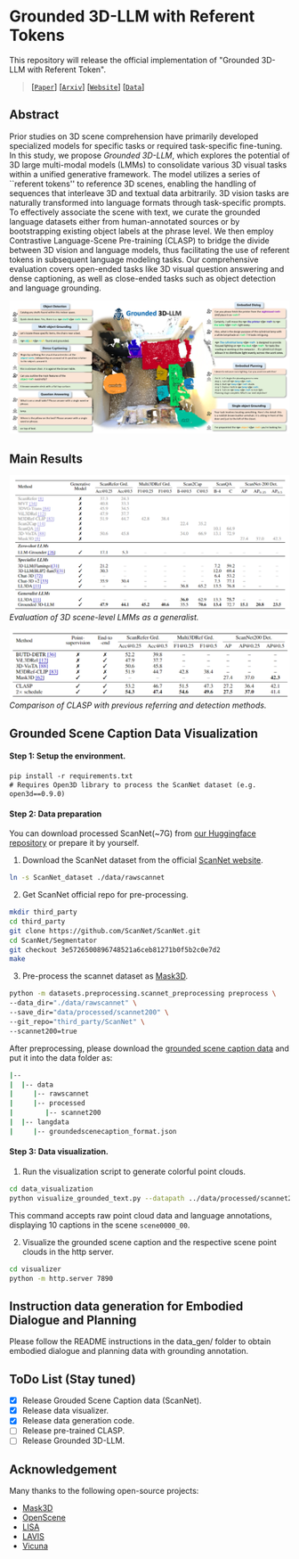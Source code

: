 # Grounded 3D-LLM with Referent Tokens

This repository will release the official implementation of "Grounded 3D-LLM with Referent Token".

> [[`Paper`]](https://arxiv.org/pdf/2405.10370) [[`Arxiv`]](https://arxiv.org/abs/2405.10370) [[`Website`]](https://groundedscenellm.github.io/grounded_3d-llm.github.io/) [[`Data`]](https://mycuhk-my.sharepoint.com/:f:/g/personal/1155113995_link_cuhk_edu_hk/EpGS4c90LVVMvzio0UXgHfoB1u78-WpYaZfTuJj8qCbC4g?e=B2sufx)

## Abstract

Prior studies on 3D scene comprehension have primarily developed specialized models for specific tasks or required task-specific fine-tuning. In this study, we propose *Grounded 3D-LLM*, which explores the potential of 3D large multi-modal models (LMMs) to consolidate various 3D visual tasks within a unified generative framework. The model utilizes a series of ``referent tokens'' to reference 3D scenes, enabling the handling of sequences that interleave 3D and textual data arbitrarily. 3D vision tasks are naturally transformed into language formats through task-specific prompts. To effectively associate the scene with text, we curate the grounded language datasets either from human-annotated sources or by bootstrapping existing object labels at the phrase level. We then employ Contrastive Language-Scene Pre-training (CLASP) to bridge the divide between 3D vision and language models, thus facilitating the use of referent tokens in subsequent language modeling tasks. Our comprehensive evaluation covers open-ended tasks like 3D visual question answering and dense captioning, as well as close-ended tasks such as object detection and language grounding. 

![image-20240515195822834](./README.assets/image-20240515195822834.png)

## Main Results

<p>
    <img src="./README.assets/results.png" alt="Generalist comparison">
    <em>Evaluation of 3D scene-level LMMs as a generalist.</em>
</p>

<p>
    <img src="./README.assets/result_clasp.png" alt="CLASP comparison">
    <em>Comparison of CLASP with previous referring and detection methods.</em>
</p>

## Grounded Scene Caption Data Visualization

#### Step 1: Setup the environment.
```
pip install -r requirements.txt
# Requires Open3D library to process the ScanNet dataset (e.g. open3d==0.9.0)
```

#### Step 2: Data preparation

You can download processed ScanNet(~7G) from [our Huggingface repository]( https://huggingface.co/datasets/ShuaiYang03/Grounded_3D_LLM_with_Referent_Tokens_dataset) or prepare it by yourself.

1. Download the ScanNet dataset from the official [ScanNet website](http://www.scan-net.org/).
```bash
ln -s ScanNet_dataset ./data/rawscannet
```

2. Get ScanNet official repo for pre-processing.
```bash
mkdir third_party
cd third_party
git clone https://github.com/ScanNet/ScanNet.git
cd ScanNet/Segmentator
git checkout 3e5726500896748521a6ceb81271b0f5b2c0e7d2
make
```

3. Pre-process the scannet dataset as [Mask3D](https://github.com/JonasSchult/Mask3D).
```bash
python -m datasets.preprocessing.scannet_preprocessing preprocess \
--data_dir="./data/rawscannet" \
--save_dir="data/processed/scannet200" \
--git_repo="third_party/ScanNet" \
--scannet200=true
```

After preprocessing, please download the [grounded scene caption data](https://mycuhk-my.sharepoint.com/:f:/g/personal/1155113995_link_cuhk_edu_hk/EpGS4c90LVVMvzio0UXgHfoB1u78-WpYaZfTuJj8qCbC4g?e=B2sufx) and put it into the data folder as:
```bash
|-- 
|  |-- data
|     |-- rawscannet
|     |-- processed
|        |-- scannet200
|  |-- langdata
|     |-- groundedscenecaption_format.json
```

#### Step 3: Data visualization.
1. Run the visualization script to generate colorful point clouds. 
```bash
cd data_visualization
python visualize_grounded_text.py --datapath ../data/processed/scannet200 --langpath ../data/langdata/groundedscenecaption_format.json --count 10 --scene_id scene0000_00
```
This command accepts raw point cloud data and language annotations, displaying 10 captions in the scene `scene0000_00`.

2. Visualize the grounded scene caption and the respective scene point clouds in the http server.
```bash
cd visualizer
python -m http.server 7890
```

## Instruction data generation for Embodied Dialogue and Planning
Please follow the README instructions in the data_gen/ folder to obtain embodied dialogue and planning data with grounding annotation.

## ToDo List (Stay tuned)

- [x] Release Grouded Scene Caption data (ScanNet).
- [x] Release data visualizer.
- [x] Release data generation code. 
- [ ] Release pre-trained CLASP.
- [ ] Release Grounded 3D-LLM.

## Acknowledgement
Many thanks to the following open-source projects:
* [Mask3D](https://github.com/JonasSchult/Mask3D)
* [OpenScene](https://github.com/pengsongyou/openscene)
* [LISA](https://github.com/dvlab-research/LISA)
* [LAVIS](https://github.com/salesforce/LAVIS/tree/main)
* [Vicuna](https://github.com/lm-sys/FastChat/tree/main)

